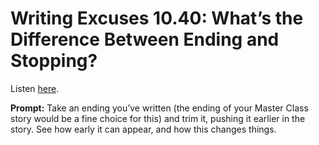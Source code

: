 # Writing Excuses 10.40: What’s the Difference Between Ending and Stopping? 

Listen [here](http://www.writingexcuses.com/2015/10/04/writing-excuses-10-40-whats-the-difference-between-ending-and-stopping/). 

**Prompt:** Take an ending you’ve written (the ending of your Master Class story would be a fine choice for this) and trim it, pushing it earlier in the story. See how early it can appear, and how this changes things.